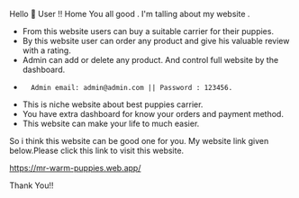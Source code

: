 Hello 👋 User !! Home You all good . I'm talling about my website .
*	From this website users can buy a suitable carrier for their puppies.
*	By this website user can order any product and give his valuable review with a rating.
*	Admin can add or delete any product. And control full website by the dashboard.
*		Admin email: admin@admin.com || Password : 123456.
* This is niche website about best puppies carrier.
* You have extra dashboard for know your orders and payment method. 
* This website can make your life to much easier.

So i think this website can be good one for you.
My website link given below.Please click this link to visit this website.

https://mr-warm-puppies.web.app/

Thank You!!
